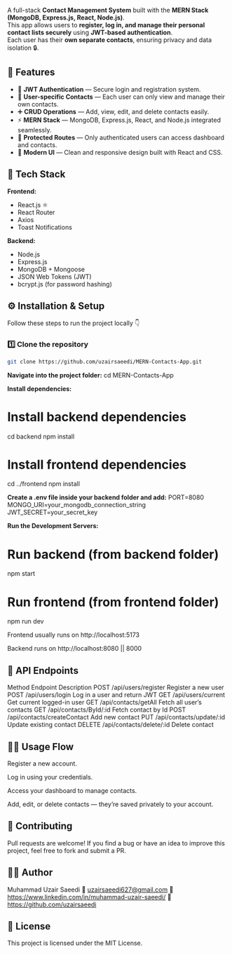 A full-stack **Contact Management System** built with the **MERN Stack (MongoDB, Express.js, React, Node.js)**.  
This app allows users to **register, log in, and manage their personal contact lists securely** using **JWT-based authentication**.  
Each user has their **own separate contacts**, ensuring privacy and data isolation 🔒.

## 🚀 Features

- 🔐 **JWT Authentication** — Secure login and registration system.  
- 👤 **User-specific Contacts** — Each user can only view and manage their own contacts.  
- ➕ **CRUD Operations** — Add, view, edit, and delete contacts easily.  
- ⚡ **MERN Stack** — MongoDB, Express.js, React, and Node.js integrated seamlessly.  
- 🧭 **Protected Routes** — Only authenticated users can access dashboard and contacts.  
- 🎨 **Modern UI** — Clean and responsive design built with React and CSS.  

## 🧩 Tech Stack

**Frontend:**
- React.js ⚛️  
- React Router  
- Axios  
- Toast Notifications  

**Backend:**
- Node.js  
- Express.js  
- MongoDB + Mongoose  
- JSON Web Tokens (JWT)  
- bcrypt.js (for password hashing)  

## ⚙️ Installation & Setup

Follow these steps to run the project locally 👇

### 1️⃣ Clone the repository

```bash
git clone https://github.com/uzairsaeedi/MERN-Contacts-App.git
```
**Navigate into the project folder:**
cd MERN-Contacts-App

**Install dependencies:**
# Install backend dependencies
cd backend
npm install

# Install frontend dependencies
cd ../frontend
npm install

**Create a .env file inside your backend folder and add:**
PORT=8080
MONGO_URI=your_mongodb_connection_string
JWT_SECRET=your_secret_key

**Run the Development Servers:**
# Run backend (from backend folder)
npm start

# Run frontend (from frontend folder)
npm run dev

Frontend usually runs on http://localhost:5173

Backend runs on http://localhost:8080 || 8000

## 🧠 API Endpoints
Method	Endpoint	Description
POST	/api/users/register	Register a new user
POST	/api/users/login	Log in a user and return JWT
GET	/api/users/current	Get current logged-in user
GET	/api/contacts/getAll	Fetch all user’s contacts
GET	/api/contacts/ById/:id	Fetch contact by Id
POST	/api/contacts/createContact	Add new contact
PUT	/api/contacts/update/:id	Update existing contact
DELETE	/api/contacts/delete/:id	Delete contact

## 🧑‍💻 Usage Flow

Register a new account.

Log in using your credentials.

Access your dashboard to manage contacts.

Add, edit, or delete contacts — they’re saved privately to your account.

## 🤝 Contributing

Pull requests are welcome!
If you find a bug or have an idea to improve this project, feel free to fork and submit a PR.

## 🧑‍🏫 Author

Muhammad Uzair Saeedi
📧 uzairsaeedi627@gmail.com
💼 https://www.linkedin.com/in/muhammad-uzair-saeedi/
🐙 https://github.com/uzairsaeedi

## 🏁 License

This project is licensed under the MIT License.


